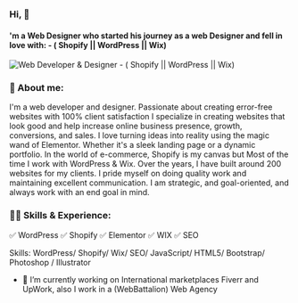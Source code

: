 ### Hi, 👋
#### 'm a Web Designer who started his journey as a web Designer and fell in love with: - ( Shopify || WordPress || Wix)
![Web Developer & Designer - ( Shopify || WordPress || Wix)](https://arturssmirnovs.github.io/github-profile-readme-generator/images/banner.png)

### 🚀 About me:

I'm a web developer and designer. Passionate about creating error-free websites with 100% client satisfaction I specialize in creating websites that look good and help increase online business presence, growth, conversions, and sales. I love turning ideas into reality using the magic wand of Elementor. Whether it's a sleek landing page or a dynamic portfolio. In the world of e-commerce, Shopify is my canvas but Most of the time I work with WordPress & Wix. Over the years, I have built around 200 websites for my clients. I pride myself on doing quality work and maintaining excellent communication. I am strategic, and goal-oriented, and always work with an end goal in mind.

### 👨‍💻 Skills & Experience:

✅ WordPress 
✅ Shopify
✅ Elementor 
✅ WIX
✅ SEO


Skills:  WordPress/  Shopify/ Wix/ SEO/ JavaScript/ HTML5/ Bootstrap/ Photoshop / Illustrator

- 🔭 I’m currently working on International marketplaces Fiverr and UpWork, also I work in a (WebBattalion) Web Agency




